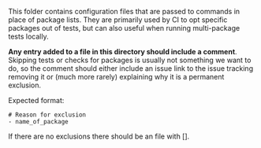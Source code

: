 This folder contains configuration files that are passed to commands in place
of package lists. They are primarily used by CI to opt specific packages out of
tests, but can also useful when running multi-package tests locally.

**Any entry added to a file in this directory should include a comment**.
Skipping tests or checks for packages is usually not something we want to do,
so the comment should either include an issue link to the issue tracking
removing it or (much more rarely) explaining why it is a permanent exclusion.

Expected format:
```
# Reason for exclusion
- name_of_package
```

If there are no exclusions there should be an file with [].